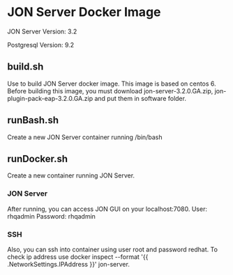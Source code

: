 # JON Server Docker Image

JON Server Version: 3.2

Postgresql Version: 9.2

## build.sh
Use to build JON Server docker image.
This image is based on centos 6.
Before building this image, you must download jon-server-3.2.0.GA.zip, jon-plugin-pack-eap-3.2.0.GA.zip and put them in software folder.

## runBash.sh
Create a new JON Server container running /bin/bash

## runDocker.sh
Create a new container running JON Server.

### JON Server
After running, you can access JON GUI on your localhost:7080.
User: rhqadmin
Password: rhqadmin

### SSH
Also, you can ssh into container using user root and password redhat.
To check ip address use docker inspect --format '{{ .NetworkSettings.IPAddress }}' jon-server.
